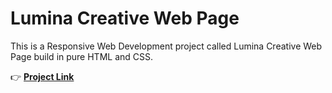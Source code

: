 # Lumina Creative Web Page
This is a Responsive Web Development project called Lumina Creative Web Page build in pure HTML and CSS.

👉 [**Project Link**](https://lumina-creative-sr.netlify.app/)
